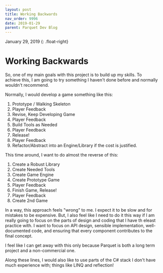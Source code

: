 ```yaml
---
layout: post
title: Working Backwards
nav_order: 9996
date: 2019-01-29
parent: Parquet Dev Blog
---
```

January 29, 2019
{: .float-right}

# Working Backwards

So, one of my main goals with this project is to build up my skills.
To achieve this, I am going to try something I haven't done before and normally wouldn't recommend.

Normally, I would develop a game something like this:

1. Prototype / Walking Skeleton
2. Player Feedback
3. Revise, Keep Developing Game
4. Player Feedback
5. Build Tools as Needed
6. Player Feedback
7. Release!
8. Player Feedback
9. Refactor/Abstract into an Engine/Library if the cost is justified.

This time around, I want to do almost the reverse of this:

1. Create a Robust Library
2. Create Needed Tools
3. Create Game Engine
4. Create Prototype Game
5. Player Feedback
6. Finish Game, Release!
7. Player Feedback
8. Create 2nd Game

In a way, this approach feels "wrong" to me.  I expect it to be slow and for mistakes to be expensive.
But, I also feel like I need to do it this way if I am really going to focus on the parts of design and coding that I have th eleast practice with.
I want to focus on API design, sensible implementation, well-documented code, and ensuring that every component contributes to the final concept.

I feel like I can get away with this only because Parquet is both a long term project and a non-commercial one.

Along these lines, I would also like to use parts of the C# stack I don't have much experience with; things like LINQ and reflection!
